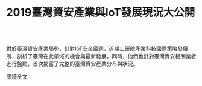 # 2019臺灣資安產業與IoT發展現況大公開

<!--more-->
<!--158-->
<br><br/>

對於臺灣資安產業局勢，針對IoT安全議題，近期工研院產業科技國際策略發展所，剖析了臺灣在此領域的機會與最新發展，同時，他們也針對臺灣資安相關業者進行盤點，首次揭露了完整的臺灣資安產業分布與狀況。

[閱讀全文](https://www.ithome.com.tw/news/130936)



